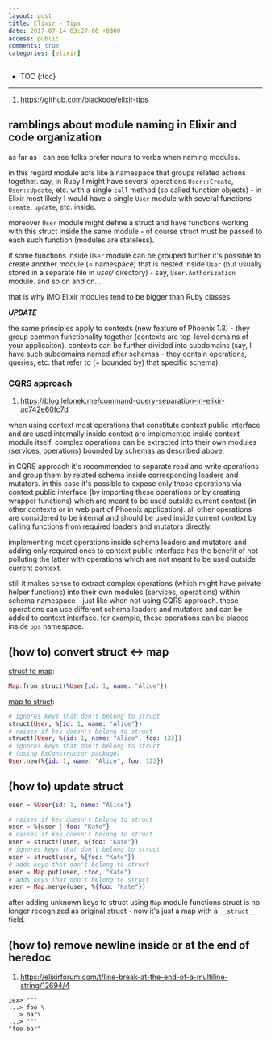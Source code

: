 ```yaml
---
layout: post
title: Elixir - Tips
date: 2017-07-14 03:27:06 +0300
access: public
comments: true
categories: [elixir]
---
```


<!-- more -->

* TOC
{:toc}
<hr>

1. <https://github.com/blackode/elixir-tips>

ramblings about module naming in Elixir and code organization
-------------------------------------------------------------

as far as I can see folks prefer nouns to verbs when naming modules.

in this regard module acts like a namespace that groups related actions together.
say, in Ruby I might have several operations `User::Create`, `User::Update`, etc.
with a single `call` method (so called function objects) - in Elixir most likely
I would have a single `User` module with several functions `create`, `update`,
etc. inside.

moreover `User` module might define a struct and have functions working with
this struct inside the same module - of course struct must be passed to each
such function (modules are stateless).

if some functions inside `User` module can be grouped further it's possible to
create another module (= namespace) that is nested inside `User` (but usually
stored in a separate file in _user/_ directory) - say, `User.Authorization` module.
and so on and on...

that is why IMO Elixir modules tend to be bigger than Ruby classes.

***UPDATE***

the same principles apply to contexts (new feature of Phoenix 1.3) - they
group common functionality together (contexts are top-level domains of your
applicaiton). contexts can be further divided into subdomains (say, I have
such subdomains named after schemas - they contain operations, queries, etc.
that refer to (= bounded by) that specific schema).

### CQRS approach

1. <https://blog.lelonek.me/command-query-separation-in-elixir-ac742e60fc7d>

when using context most operations that constitute context public interface
and are used internally inside context are implemented inside context module
itself. complex operations can be extracted into their own modules (services,
operations) bounded by schemas as described above.

in CQRS approach it's recommended to separate read and write operations and
group them by related schema inside corresponding loaders and mutators. in
this case it's possible to expose only those operations via context public
interface (by importing these operations or by creating wrapper functions)
which are meant to be used outside current context (in other contexts or in
web part of Phoenix application). all other operations are considered to be
internal and should be used inside current context by calling functions from
required loaders and mutators directly.

implementing most operations inside schema loaders and mutators and adding only
required ones to context public interface has the benefit of not polluting the
latter with operations which are not meant to be used outside current context.

still it makes sense to extract complex operations (which might have private
helper functions) into their own modules (services, operations) within schema
namespace - just like when not using CQRS approach. these operations can use
different schema loaders and mutators and can be added to context interface.
for example, these operations can be placed inside `ops` namespace.

(how to) convert struct <-> map
-------------------------------

[struct to map](https://hexdocs.pm/elixir/Map.html#from_struct/1):

```elixir
Map.from_struct(%User{id: 1, name: "Alice"})
```

[map to struct](https://hexdocs.pm/elixir/Kernel.html#struct/2):

```elixir
# ignores keys that don't belong to struct
struct(User, %{id: 1, name: "Alice"})
# raises if key doesn't belong to struct
struct!(User, %{id: 1, name: "Alice", foo: 123})
# ignores keys that don't belong to struct
# (using ExConstructor package)
User.new(%{id: 1, name: "Alice", foo: 123})
```

(how to) update struct
----------------------

```elixir
user = %User{id: 1, name: "Alice"}

# raises if key doesn't belong to struct
user = %{user | foo: "Kate"}
# raises if key doesn't belong to struct
user = struct!(user, %{foo: "Kate"})
# ignores keys that don't belong to struct
user = struct(user, %{foo: "Kate"})
# adds keys that don't belong to struct
user = Map.put(user, :foo, "Kate")
# adds keys that don't belong to struct
user = Map.merge(user, %{foo: "Kate"})
```

after adding unknown keys to struct using `Map` module functions struct is no
longer recognized as original struct - now it's just a map with a `__struct__`
field.

(how to) remove newline inside or at the end of heredoc
-------------------------------------------------------

1. <https://elixirforum.com/t/line-break-at-the-end-of-a-multiline-string/12694/4>

```
iex> """
...> foo \
...> bar\
...> """
"foo bar"
```

